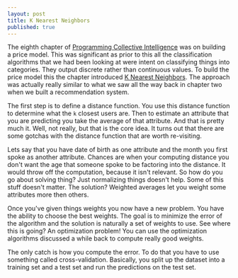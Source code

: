 ```yaml
---
layout: post
title: K Nearest Neighbors
published: true
---
```


The eighth chapter of [Programming Collective Intelligence][1] was on
building a price model. This was significant as prior to this all the
classification algorithms that we had been looking at were intent on
classifying things into categories. They output discrete rather than
continuous values. To build the price model this the chapter introduced
[K Nearest Neighbors][2]. The approach was actually really similar to what we
saw all the way back in chapter two when we built a recommendation system.

The first step is to define a distance function. You use this distance function
to determine what the ``k`` closest users are. Then to estimate an attribute
that you are predicting you take the average of that attribute. And that is
pretty much it. Well, not really, but that is the core idea. It turns out that
there are some gotchas with the distance function that are worth re-visiting.

Lets say that you have date of birth as one attribute and the month you first
spoke as another attribute. Chances are when your computing distance you don't
want the age that someone spoke to be factoring into the distance. It would
throw off the computation, because it isn't relevant. So how do you
go about solving thing? Just normalizing things doesn't help. Some of this
stuff doesn't matter. The solution? Weighted averages let you weight some
attributes more then others.

Once you've given things weights you now have a new
problem. You have the ability to choose the best weights. The goal is to
minimize the error of the algorithm and the solution is naturally a set of
weights to use. See where this is going? An optimization problem! You can use
the optimization algorithms discussed a while back to compute really good
weights.

The only catch is how you compute the error. To do that you have to use
something called cross-validation. Basically, you split up the dataset into a
training set and a test set and run the predictions on the test set.

[1]: https://www.amazon.com/gp/product/0596529325/ref=as_li_tl?ie=UTF8&tag=joshuacoles-20&camp=1789&creative=9325&linkCode=as2&creativeASIN=0596529325&linkId=6e48c22fa422df9f35994c4acd00ac10
[2]: https://en.wikipedia.org/wiki/K-nearest_neighbors_algorithm